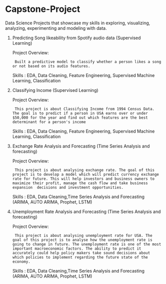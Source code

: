 # Capstone-Project
Data Science Projects that showcase my skills in exploring, visualizing, analyzing, experimenting and modeling with data. 

1. Predicting Song likeability from Spotify audio data (Supervised Learning)

    Project Overview:
    
        Built a predictive model to classify whether a person likes a song or not based on its audio features.

    Skills : EDA, Data Cleaning, Feature Engineering, Supervised Machine Learning, Classification

2. Classifying Income (Supervised Learning)

    Project Overview:  
    
        This project is about Classifying Income from 1994 Census Data. The goal is to predict if a person in USA earns over or under $50,000 for the year and find out which features are the best determinant for a person's income 

    Skills : EDA, Data Cleaning, Feature Engineering, Supervised Machine Learning, Classification


3. Exchange Rate Analysis and Forecasting (Time Series Analysis and forecasting)

    Project Overview:  
    
        This project is about analysing exchange rate. The goal of this project is to develop a model which will predict currency exchange  rate for future. This will help investors and business owners to maximize their profit, manage the cash flow and take business expansion  decisions and investment opportunities.

    Skills : EDA, Data Cleaning,Time Series Analysis and Forecasting (ARIMA, AUTO ARIMA, Prophet, LSTM)

4. Unemployment Rate Analysis and Forecasting (Time Series Analysis and forecasting)

    Project Overview:  
    
        This project is about analysing unemployment rate for USA. The goal of this project is to analyse how the unemployment rate is going to change in future. The unemployment rate is one of the most important macroeconomic factors. The ability to predict it accurately could help policy makers take sound decisions about which policies to implement regarding the future state of the economy. 

    Skills : EDA, Data Cleaning,Time Series Analysis and Forecasting (ARIMA, AUTO ARIMA, Prophet, LSTM)

